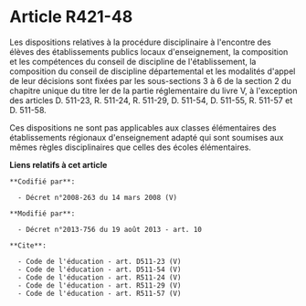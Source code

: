 # Article R421-48

Les dispositions relatives à la procédure disciplinaire à l'encontre des élèves des établissements publics locaux
d'enseignement, la composition et les compétences du conseil de discipline de l'établissement, la composition du conseil de
discipline départemental et les modalités d'appel de leur décisions sont fixées par les sous-sections 3 à 6 de la section 2
du chapitre unique du titre Ier de la partie réglementaire du livre V, à l'exception des articles D. 511-23, R. 511-24, R.
511-29, 
D. 511-54, D. 511-55, R. 511-57 et D. 511-58.

Ces dispositions ne sont pas applicables aux classes élémentaires des établissements régionaux d'enseignement adapté qui sont
soumises aux mêmes règles disciplinaires que celles des écoles élémentaires.

**Liens relatifs à cet article**

	**Codifié par**:

	  - Décret n°2008-263 du 14 mars 2008 (V)

	**Modifié par**:

	  - Décret n°2013-756 du 19 août 2013 - art. 10

	**Cite**:

	  - Code de l'éducation - art. D511-23 (V)
	  - Code de l'éducation - art. D511-54 (V)
	  - Code de l'éducation - art. R511-24 (V)
	  - Code de l'éducation - art. R511-29 (V)
	  - Code de l'éducation - art. R511-57 (V)
